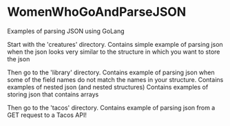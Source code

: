 # WomenWhoGoAndParseJSON
Examples of parsing JSON using GoLang

Start with the 'creatures' directory. 
  Contains simple example of parsing json when the json looks very similar to the structure in which you want to store the json

Then go to the 'library' directory.
  Contains example of parsing json when some of the field names do not match the names in your structure.
  Contains examples of nested json (and nested structures)
  Contains examples of storing json that contains arrays

Then go to the 'tacos' directory.
  Contains example of parsing json from a GET request to a Tacos API!
